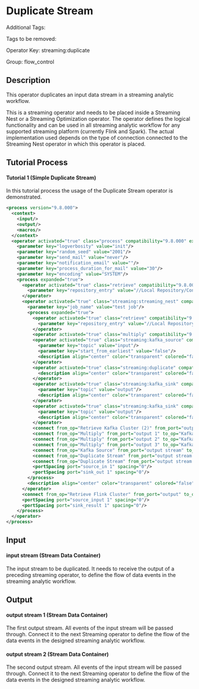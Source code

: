 
# Duplicate Stream

Additional Tags: 

Tags to be removed:

Operator Key: streaming:duplicate

Group: flow_control

## Description

This operator duplicates an input data stream in a streaming analytic workflow.

This is a streaming operator and needs to be placed inside a Streaming Nest or a Streaming Optimization operator.
The operator defines the logical functionality and can be used in all streaming analytic workflow for any supported streaming platform (currently Flink and Spark).
The actual implementation used depends on the type of connection connected to the Streaming Nest operator in which this operator is placed.

## Tutorial Process

#### Tutorial 1 (Simple Duplicate Stream)

In this tutorial process the usage of the Duplicate Stream operator is demonstrated.

```xml
<process version="9.8.000">
  <context>
    <input/>
    <output/>
    <macros/>
  </context>
  <operator activated="true" class="process" compatibility="9.8.000" expanded="true" name="Process">
    <parameter key="logverbosity" value="init"/>
    <parameter key="random_seed" value="2001"/>
    <parameter key="send_mail" value="never"/>
    <parameter key="notification_email" value=""/>
    <parameter key="process_duration_for_mail" value="30"/>
    <parameter key="encoding" value="SYSTEM"/>
    <process expanded="true">
      <operator activated="true" class="retrieve" compatibility="9.8.000" expanded="true" height="68" name="Retrieve Flink Cluster" width="90" x="179" y="34">
        <parameter key="repository_entry" value="//Local Repository/Connections/Flink Cluster"/>
      </operator>
      <operator activated="true" class="streaming:streaming_nest" compatibility="0.1.000-SNAPSHOT" expanded="true" height="82" name="Streaming Nest" width="90" x="380" y="34">
        <parameter key="job_name" value="test job"/>
        <process expanded="true">
          <operator activated="true" class="retrieve" compatibility="9.8.000" expanded="true" height="68" name="Retrieve Kafka Cluster (2)" width="90" x="45" y="34">
            <parameter key="repository_entry" value="//Local Repository/Connections/Kafka Cluster"/>
          </operator>
          <operator activated="true" class="multiply" compatibility="9.8.000" expanded="true" height="124" name="Multiply" width="90" x="179" y="34"/>
          <operator activated="true" class="streaming:kafka_source" compatibility="0.1.000-SNAPSHOT" expanded="true" height="68" name="Kafka Source" width="90" x="313" y="136">
            <parameter key="topic" value="input"/>
            <parameter key="start_from_earliest" value="false"/>
            <description align="center" color="transparent" colored="false" width="126">Receive input events from the input kafka topic</description>
          </operator>
          <operator activated="true" class="streaming:duplicate" compatibility="0.1.000-SNAPSHOT" expanded="true" height="82" name="Duplicate Stream" width="90" x="648" y="85">
            <description align="center" color="transparent" colored="false" width="126">Duplicate the input stream</description>
          </operator>
          <operator activated="true" class="streaming:kafka_sink" compatibility="0.1.000-SNAPSHOT" expanded="true" height="82" name="Kafka Sink (2)" width="90" x="849" y="238">
            <parameter key="topic" value="output"/>
            <description align="center" color="transparent" colored="false" width="126">Push output events to the second output kafka topic</description>
          </operator>
          <operator activated="true" class="streaming:kafka_sink" compatibility="0.1.000-SNAPSHOT" expanded="true" height="82" name="Kafka Sink" width="90" x="849" y="34">
            <parameter key="topic" value="output"/>
            <description align="center" color="transparent" colored="false" width="126">Push output events to the first output kafka topic</description>
          </operator>
          <connect from_op="Retrieve Kafka Cluster (2)" from_port="output" to_op="Multiply" to_port="input"/>
          <connect from_op="Multiply" from_port="output 1" to_op="Kafka Sink" to_port="connection"/>
          <connect from_op="Multiply" from_port="output 2" to_op="Kafka Source" to_port="connection"/>
          <connect from_op="Multiply" from_port="output 3" to_op="Kafka Sink (2)" to_port="connection"/>
          <connect from_op="Kafka Source" from_port="output stream" to_op="Duplicate Stream" to_port="input stream"/>
          <connect from_op="Duplicate Stream" from_port="output stream 1" to_op="Kafka Sink" to_port="input stream"/>
          <connect from_op="Duplicate Stream" from_port="output stream 2" to_op="Kafka Sink (2)" to_port="input stream"/>
          <portSpacing port="source_in 1" spacing="0"/>
          <portSpacing port="sink_out 1" spacing="0"/>
        </process>
        <description align="center" color="transparent" colored="false" width="126">Deploy the designed Streaming Analytic process on the provided Flink Cluster.&lt;br&gt;</description>
      </operator>
      <connect from_op="Retrieve Flink Cluster" from_port="output" to_op="Streaming Nest" to_port="connection"/>
      <portSpacing port="source_input 1" spacing="0"/>
      <portSpacing port="sink_result 1" spacing="0"/>
    </process>
  </operator>
</process>
```

## Input

#### input stream (Stream Data Container)

The input stream to be duplicated.
It needs to receive the output of a preceding streaming operator, to define the flow of data events in the streaming analytic workflow.

## Output

#### output stream 1 (Stream Data Container)

The first output stream.
All events of the input stream will be passed through.
Connect it to the next Streaming operator to define the flow of the data events in the designed streaming analytic workflow.

#### output stream 2 (Stream Data Container)

The second output stream.
All events of the input stream will be passed through.
Connect it to the next Streaming operator to define the flow of the data events in the designed streaming analytic workflow.